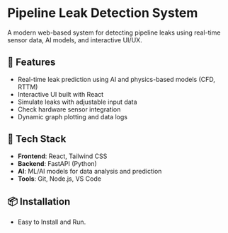 # Pipeline Leak Detection System

A modern web-based system for detecting pipeline leaks using real-time sensor data, AI models, and interactive UI/UX.

## 🔧 Features

- Real-time leak prediction using AI and physics-based models (CFD, RTTM)
- Interactive UI built with React
- Simulate leaks with adjustable input data
- Check hardware sensor integration
- Dynamic graph plotting and data logs

## 🚀 Tech Stack

- **Frontend**: React, Tailwind CSS 
- **Backend**: FastAPI (Python)
- **AI**: ML/AI models for data analysis and prediction
- **Tools**: Git, Node.js, VS Code


## 📦 Installation

- Easy to Install and Run.
